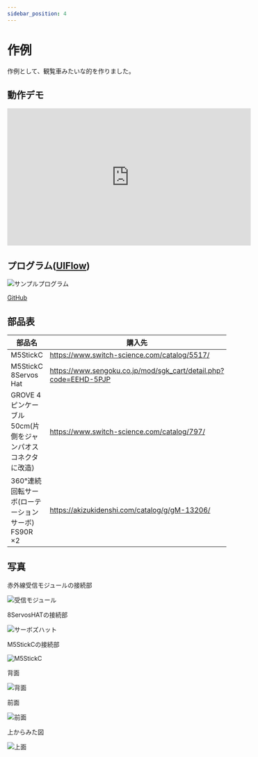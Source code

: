 ```yaml
---
sidebar_position: 4
---
```


# 作例

作例として、観覧車みたいな的を作りました。

## 動作デモ

<iframe width="560" height="315" src="https://www.youtube.com/embed/4jOvR9MYhes" title="YouTube video player" frameborder="0" allow="accelerometer; autoplay; clipboard-write; encrypted-media; gyroscope; picture-in-picture" allowfullscreen></iframe>

## プログラム([UIFlow](https://m5stack.github.io/UIFlow_doc/ja/))

![サンプルプログラム](/img/syateki/sample-program.png)

[GitHub](https://github.com/Lchika/syateki_stamp_rally_contest/blob/main/target-sample/UIFlow/target-sample.m5f)

## 部品表

|部品名|購入先|
|-|-|
|M5StickC|https://www.switch-science.com/catalog/5517/|
|M5StickC 8Servos Hat|https://www.sengoku.co.jp/mod/sgk_cart/detail.php?code=EEHD-5PJP|
|GROVE 4ピンケーブル 50cm(片側をジャンパオスコネクタに改造)|https://www.switch-science.com/catalog/797/|
|360°連続回転サーボ(ローテーションサーボ) FS90R ×2|https://akizukidenshi.com/catalog/g/gM-13206/|

## 写真

赤外線受信モジュールの接続部

![受信モジュール](/img/syateki/sample-receive.JPG)

8ServosHATの接続部

![サーボズハット](/img/syateki/sample-servo.JPG)

M5StickCの接続部

![M5StickC](/img/syateki/sample-stick.JPG)

背面

![背面](/img/syateki/sample-back.JPG)

前面

![前面](/img/syateki/sample-front.JPG)

上からみた図

![上面](/img/syateki/sample-over.JPG)
